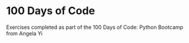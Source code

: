 # 100 Days of Code
Exercises completed as part of the 100 Days of Code: Python Bootcamp from Angela Yi
